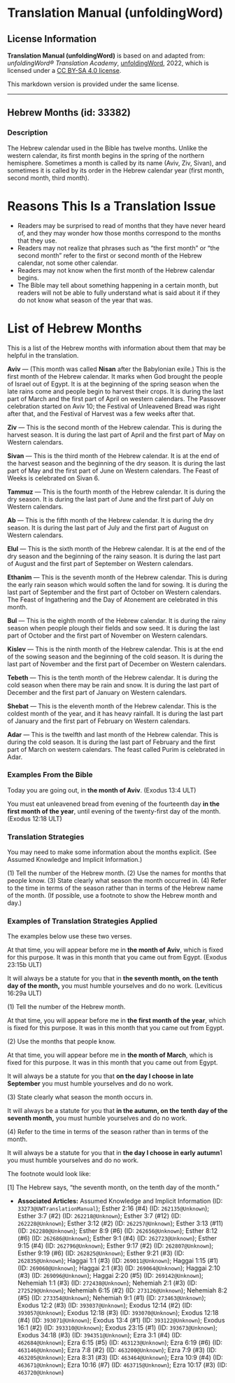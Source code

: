 # Translation Manual (unfoldingWord)

## License Information

**Translation Manual (unfoldingWord)** is based on and adapted from: _unfoldingWord® Translation Academy_, [unfoldingWord](https://unfoldingword.org/utw), 2022, which is licensed under a [CC BY-SA 4.0 license](https://creativecommons.org/licenses/by-sa/4.0/legalcode.en).

This markdown version is provided under the same license.



--------------------------------

## Hebrew Months (id: 33382)

### Description

The Hebrew calendar used in the Bible has twelve months. Unlike the western calendar, its first month begins in the spring of the northern hemisphere. Sometimes a month is called by its name (Aviv, Ziv, Sivan), and sometimes it is called by its order in the Hebrew calendar year (first month, second month, third month).

Reasons This Is a Translation Issue
===================================

* Readers may be surprised to read of months that they have never heard of, and they may wonder how those months correspond to the months that they use.
* Readers may not realize that phrases such as “the first month” or “the second month” refer to the first or second month of the Hebrew calendar, not some other calendar.
* Readers may not know when the first month of the Hebrew calendar begins.
* The Bible may tell about something happening in a certain month, but readers will not be able to fully understand what is said about it if they do not know what season of the year that was.

List of Hebrew Months
=====================

This is a list of the Hebrew months with information about them that may be helpful in the translation.

**Aviv** — (This month was called **Nisan** after the Babylonian exile.) This is the first month of the Hebrew calendar. It marks when God brought the people of Israel out of Egypt. It is at the beginning of the spring season when the late rains come and people begin to harvest their crops. It is during the last part of March and the first part of April on western calendars. The Passover celebration started on Aviv 10; the Festival of Unleavened Bread was right after that, and the Festival of Harvest was a few weeks after that.

**Ziv** — This is the second month of the Hebrew calendar. This is during the harvest season. It is during the last part of April and the first part of May on Western calendars.

**Sivan** — This is the third month of the Hebrew calendar. It is at the end of the harvest season and the beginning of the dry season. It is during the last part of May and the first part of June on Western calendars. The Feast of Weeks is celebrated on Sivan 6\.

**Tammuz** — This is the fourth month of the Hebrew calendar. It is during the dry season. It is during the last part of June and the first part of July on Western calendars.

**Ab** — This is the fifth month of the Hebrew calendar. It is during the dry season. It is during the last part of July and the first part of August on Western calendars.

**Elul** — This is the sixth month of the Hebrew calendar. It is at the end of the dry season and the beginning of the rainy season. It is during the last part of August and the first part of September on Western calendars.

**Ethanim** — This is the seventh month of the Hebrew calendar. This is during the early rain season which would soften the land for sowing. It is during the last part of September and the first part of October on Western calendars. The Feast of Ingathering and the Day of Atonement are celebrated in this month.

**Bul** — This is the eighth month of the Hebrew calendar. It is during the rainy season when people plough their fields and sow seed. It is during the last part of October and the first part of November on Western calendars.

**Kislev** — This is the ninth month of the Hebrew calendar. This is at the end of the sowing season and the beginning of the cold season. It is during the last part of November and the first part of December on Western calendars.

**Tebeth** — This is the tenth month of the Hebrew calendar. It is during the cold season when there may be rain and snow. It is during the last part of December and the first part of January on Western calendars.

**Shebat** — This is the eleventh month of the Hebrew calendar. This is the coldest month of the year, and it has heavy rainfall. It is during the last part of January and the first part of February on Western calendars.

**Adar** — This is the twelfth and last month of the Hebrew calendar. This is during the cold season. It is during the last part of February and the first part of March on western calendars. The feast called Purim is celebrated in Adar.

### Examples From the Bible

Today you are going out, in **the month of Aviv**. (Exodus 13:4 ULT)

You must eat unleavened bread from evening of the fourteenth day **in the first month of the year**, until evening of the twenty\-first day of the month. (Exodus 12:18 ULT)

### Translation Strategies

You may need to make some information about the months explicit. (See Assumed Knowledge and Implicit Information.)

(1\) Tell the number of the Hebrew month. (2\) Use the names for months that people know. (3\) State clearly what season the month occurred in. (4\) Refer to the time in terms of the season rather than in terms of the Hebrew name of the month. (If possible, use a footnote to show the Hebrew month and day.)

### Examples of Translation Strategies Applied

The examples below use these two verses.

At that time, you will appear before me in **the month of Aviv**, which is fixed for this purpose. It was in this month that you came out from Egypt. (Exodus 23:15b ULT)

It will always be a statute for you that in **the seventh month, on the tenth day of the month,** you must humble yourselves and do no work. (Leviticus 16:29a ULT)

(1\) Tell the number of the Hebrew month.

At that time, you will appear before me in **the first month of the year**, which is fixed for this purpose. It was in this month that you came out from Egypt.

(2\) Use the months that people know.

At that time, you will appear before me in **the month of March**, which is fixed for this purpose. It was in this month that you came out from Egypt.

It will always be a statute for you that **on the day I choose in late September** you must humble yourselves and do no work.

(3\) State clearly what season the month occurs in.

It will always be a statute for you that **in the autumn, on the tenth day of the seventh month,** you must humble yourselves and do no work.

(4\) Refer to the time in terms of the season rather than in terms of the month.

It will always be a statute for you that in **the day I choose in early autumn**1 you must humble yourselves and do no work.

The footnote would look like:

\[1] The Hebrew says, “the seventh month, on the tenth day of the month.”

* **Associated Articles:** Assumed Knowledge and Implicit Information (ID: `33273@UWTranslationManual`); Esther 2:16 (#4) (ID: `262135@Unknown`); Esther 3:7 (#2) (ID: `262218@Unknown`); Esther 3:7 (#12) (ID: `262228@Unknown`); Esther 3:12 (#2) (ID: `262257@Unknown`); Esther 3:13 (#11) (ID: `262280@Unknown`); Esther 8:9 (#6) (ID: `262656@Unknown`); Esther 8:12 (#6) (ID: `262686@Unknown`); Esther 9:1 (#4) (ID: `262723@Unknown`); Esther 9:15 (#4) (ID: `262796@Unknown`); Esther 9:17 (#2) (ID: `262807@Unknown`); Esther 9:19 (#6) (ID: `262825@Unknown`); Esther 9:21 (#3) (ID: `262835@Unknown`); Haggai 1:1 (#3) (ID: `269011@Unknown`); Haggai 1:15 (#1) (ID: `269060@Unknown`); Haggai 2:1 (#3) (ID: `269064@Unknown`); Haggai 2:10 (#3) (ID: `269096@Unknown`); Haggai 2:20 (#5) (ID: `269142@Unknown`); Nehemiah 1:1 (#3) (ID: `272438@Unknown`); Nehemiah 2:1 (#3) (ID: `272529@Unknown`); Nehemiah 6:15 (#2) (ID: `273126@Unknown`); Nehemiah 8:2 (#5) (ID: `273354@Unknown`); Nehemiah 9:1 (#1) (ID: `273463@Unknown`); Exodus 12:2 (#3) (ID: `393037@Unknown`); Exodus 12:14 (#2) (ID: `393057@Unknown`); Exodus 12:18 (#3) (ID: `393070@Unknown`); Exodus 12:18 (#4) (ID: `393071@Unknown`); Exodus 13:4 (#1) (ID: `393122@Unknown`); Exodus 16:1 (#2) (ID: `393310@Unknown`); Exodus 23:15 (#1) (ID: `393673@Unknown`); Exodus 34:18 (#3) (ID: `394351@Unknown`); Ezra 3:1 (#4) (ID: `462684@Unknown`); Ezra 6:15 (#5) (ID: `463123@Unknown`); Ezra 6:19 (#6) (ID: `463146@Unknown`); Ezra 7:8 (#2) (ID: `463200@Unknown`); Ezra 7:9 (#3) (ID: `463205@Unknown`); Ezra 8:31 (#3) (ID: `463464@Unknown`); Ezra 10:9 (#4) (ID: `463671@Unknown`); Ezra 10:16 (#7) (ID: `463715@Unknown`); Ezra 10:17 (#3) (ID: `463720@Unknown`)

